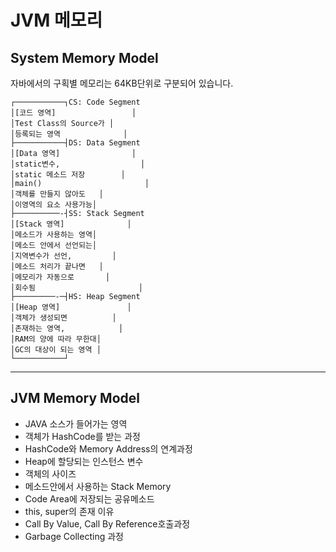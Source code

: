 # JVM 메모리

## System Memory Model

자바에서의 구획별 메모리는 64KB단위로 구분되어 있습니다.

```text
┌───────────┐CS: Code Segment
│[코드 영역]                 │
│Test Class의 Source가 │
│등록되는 영역              │
├───────────┤DS: Data Segment
│[Data 영역]                │
│static변수,                  │
│static 메소드 저장        │
│main()                       │
│객체를 만들지 않아도   │
│이영역의 요소 사용가능│
├──────────-┤SS: Stack Segment
│[Stack 영역]              │
│메소드가 사용하는 영역│
│메소드 안에서 선언되는│
│지역변수가 선언,         │
│메소드 처리가 끝나면   │
│메모리가 자동으로       │
│회수됨                       │
├─────────-─┤HS: Heap Segment
│[Heap 영역]               │
│객체가 생성되면          │
│존재하는 영역,            │
│RAM의 양에 따라 무한대│
│GC의 대상이 되는 영역 │
└───────────┘
```
---

## JVM Memory Model
 - JAVA 소스가 들어가는 영역
 - 객체가 HashCode를 받는 과정
 - HashCode와 Memory Address의 연계과정
 - Heap에 할당되는 인스턴스 변수
 - 객체의 사이즈
 - 메소드안에서 사용하는 Stack Memory
 - Code Area에 저장되는 공유메소드
 - this, super의 존재 이유
 - Call By Value, Call By Reference호출과정
 - Garbage Collecting 과정